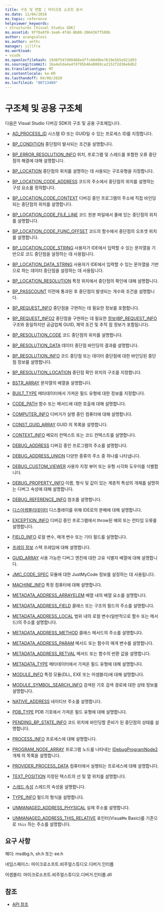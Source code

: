 ```yaml
---
title: 구조 및 연합 | 마이크로 소프트 문서
ms.date: 11/04/2016
ms.topic: reference
helpviewer_keywords:
- structures [Visual Studio SDK]
ms.assetid: 9ff0a8f8-1ee6-4fdd-8b80-206436ff589b
author: acangialosi
ms.author: anthc
manager: jillfra
ms.workload:
- vssdk
ms.openlocfilehash: 19d8f547d98488edffc6049be7619e5b5e921d93
ms.sourcegitcommit: 16a4a5da4a4fd795b46a0869ca2152f2d36e6db2
ms.translationtype: MT
ms.contentlocale: ko-KR
ms.lasthandoff: 04/06/2020
ms.locfileid: "80713489"
---
```

# <a name="structures-and-unions"></a>구조체 및 공용 구조체
다음은 Visual Studio 디버깅 SDK의 구조 및 공용 구조체입니다.

- [AD_PROCESS_ID](../../../extensibility/debugger/reference/ad-process-id.md) 시스템 ID 또는 GUID일 수 있는 프로세스 ID를 지정합니다.

- [BP_CONDITION](../../../extensibility/debugger/reference/bp-condition.md) 중단점이 발사되는 조건을 설명합니다.

- [BP_ERROR_RESOLUTION_INFO](../../../extensibility/debugger/reference/bp-error-resolution-info.md) 위치, 프로그램 및 스레드를 포함한 오류 중단점의 해결에 대해 설명합니다.

- [BP_LOCATION](../../../extensibility/debugger/reference/bp-location.md) 중단점의 위치를 설명하는 데 사용되는 구조유형을 지정합니다.

- [BP_LOCATION_CODE_ADDRESS](../../../extensibility/debugger/reference/bp-location-code-address.md) 코드의 주소에서 중단점의 위치를 설명하는 구성 요소를 정의합니다.

- [BP_LOCATION_CODE_CONTEXT](../../../extensibility/debugger/reference/bp-location-code-context.md) 디버깅 중인 프로그램의 주소에 직접 바인딩되는 중단점의 위치를 설명합니다.

- [BP_LOCATION_CODE_FILE_LINE](../../../extensibility/debugger/reference/bp-location-code-file-line.md) 코드 원본 파일에서 줄에 있는 중단점의 위치를 설명합니다.

- [BP_LOCATION_CODE_FUNC_OFFSET](../../../extensibility/debugger/reference/bp-location-code-func-offset.md) 코드의 함수에서 중단점의 오프셋 위치를 설명합니다.

- [BP_LOCATION_CODE_STRING](../../../extensibility/debugger/reference/bp-location-code-string.md) 사용자가 IDE에서 입력할 수 있는 문자열을 기반으로 코드 중단점을 설정하는 데 사용됩니다.

- [BP_LOCATION_DATA_STRING](../../../extensibility/debugger/reference/bp-location-data-string.md) 사용자가 IDE에서 입력할 수 있는 문자열을 기반으로 하는 데이터 중단점을 설정하는 데 사용됩니다.

- [BP_LOCATION_RESOLUTION](../../../extensibility/debugger/reference/bp-location-resolution.md) 특정 위치에서 중단점의 확인에 대해 설명합니다.

- [BP_PASSCOUNT](../../../extensibility/debugger/reference/bp-passcount.md) 이전에 통과된 후 중단점이 발생되는 개수와 조건을 설명합니다.

- [BP_REQUEST_INFO](../../../extensibility/debugger/reference/bp-request-info.md) 중단점을 구현하는 데 필요한 정보를 포함합니다.

- [BP_REQUEST_INFO2](../../../extensibility/debugger/reference/bp-request-info2.md) 중단점을 구현하는 데 필요한 [정보(BP_REQUEST_INFO](../../../extensibility/debugger/reference/bp-request-info.md) 구조와 동일하지만 공급업체 GUID, 제약 조건 및 추적 점 정보가 포함됩니다).

- [BP_RESOLUTION_CODE](../../../extensibility/debugger/reference/bp-resolution-code.md) 코드 중단점의 위치를 설명합니다.

- [BP_RESOLUTION_DATA](../../../extensibility/debugger/reference/bp-resolution-data.md) 데이터 중단점 바인딩의 결과를 설명합니다.

- [BP_RESOLUTION_INFO](../../../extensibility/debugger/reference/bp-resolution-info.md) 코드 중단점 또는 데이터 중단점에 대한 바인딩된 중단점 정보를 설명합니다.

- [BP_RESOLUTION_LOCATION](../../../extensibility/debugger/reference/bp-resolution-location.md) 중단점 확인 위치의 구조를 지정합니다.

- [BSTR_ARRAY](../../../extensibility/debugger/reference/bstr-array.md) 문자열의 배열을 설명합니다.

- [BUILT_TYPE](../../../extensibility/debugger/reference/built-type.md) 메타데이터에서 가져온 필드 유형에 대한 정보를 지정합니다.

- [CODE_PATH](../../../extensibility/debugger/reference/code-path.md) 함수 또는 메서드에 대한 호출에 대해 설명합니다.

- [COMPUTER_INFO](../../../extensibility/debugger/reference/computer-info.md) 디버거가 실행 중인 컴퓨터에 대해 설명합니다.

- [CONST_GUID_ARRAY](../../../extensibility/debugger/reference/const-guid-array.md) GUID 의 목록을 설명합니다.

- [CONTEXT_INFO](../../../extensibility/debugger/reference/context-info.md) 메모리 컨텍스트 또는 코드 컨텍스트를 설명합니다.

- [DEBUG_ADDRESS](../../../extensibility/debugger/reference/debug-address.md) 디버깅 중인 프로그램의 주소를 설명합니다.

- [DEBUG_ADDRESS_UNION](../../../extensibility/debugger/reference/debug-address-union.md) 다양한 종류의 주소 중 하나를 나타냅니다.

- [DEBUG_CUSTOM_VIEWER](../../../extensibility/debugger/reference/debug-custom-viewer.md) 사용자 지정 뷰어 또는 유형 시각화 도우미를 식별합니다.

- [DEBUG_PROPERTY_INFO](../../../extensibility/debugger/reference/debug-property-info.md) 이름, 형식 및 값이 있는 계층적 특성의 개체를 설명하는 디버그 속성에 대해 설명합니다.

- [DEBUG_REFERENCE_INFO](../../../extensibility/debugger/reference/debug-reference-info.md) 참조를 설명합니다.

- [디스어셈블리데이터](../../../extensibility/debugger/reference/disassemblydata.md) 디스플레이를 위해 IDE로의 분해에 대해 설명합니다.

- [EXCEPTION_INFO](../../../extensibility/debugger/reference/exception-info.md) 디버깅 중인 프로그램에서 throw된 예외 또는 런타임 오류를 설명합니다.

- [FIELD_INFO](../../../extensibility/debugger/reference/field-info.md) 로컬 변수, 매개 변수 또는 기타 필드를 설명합니다.

- [프레임 정보](../../../extensibility/debugger/reference/frameinfo.md) 스택 프레임에 대해 설명합니다.

- [GUID_ARRAY](../../../extensibility/debugger/reference/guid-array.md) 사용 가능한 디버그 엔진에 대한 고유 식별자 배열에 대해 설명합니다.

- [JMC_CODE_SPEC](../../../extensibility/debugger/reference/jmc-code-spec.md) 모듈에 대한 JustMyCode 정보를 설정하는 데 사용됩니다.

- [MACHINE_INFO](../../../extensibility/debugger/reference/machine-info.md) 특정 컴퓨터에 대해 설명합니다.

- [METADATA_ADDRESS_ARRAYELEM](../../../extensibility/debugger/reference/metadata-address-arrayelem.md) 배열 내의 배열 요소를 설명합니다.

- [METADATA_ADDRESS_FIELD](../../../extensibility/debugger/reference/metadata-address-field.md) 클래스 또는 구조의 필드의 주소를 설명합니다.

- [METADATA_ADDRESS_LOCAL](../../../extensibility/debugger/reference/metadata-address-local.md) 범위 내의 로컬 변수(일반적으로 함수 또는 메서드)의 주소를 설명합니다.

- [METADATA_ADDRESS_METHOD](../../../extensibility/debugger/reference/metadata-address-method.md) 클래스 메서드의 주소를 설명합니다.

- [METADATA_ADDRESS_PARAM](../../../extensibility/debugger/reference/metadata-address-param.md) 메서드 또는 함수의 매개 변수를 설명합니다.

- [METADATA_ADDRESS_RETVAL](../../../extensibility/debugger/reference/metadata-address-retval.md) 메서드 또는 함수의 반환 값을 설명합니다.

- [METADATA_TYPE](../../../extensibility/debugger/reference/metadata-type.md) 메타데이터에서 가져온 필드 유형에 대해 설명합니다.

- [MODULE_INFO](../../../extensibility/debugger/reference/module-info.md) 특정 모듈(DLL, EXE 또는 어셈블리)에 대해 설명합니다.

- [MODULE_SYMBOL_SEARCH_INFO](../../../extensibility/debugger/reference/module-symbol-search-info.md) 검색된 기호 검색 경로에 대한 상태 정보를 설명합니다.

- [NATIVE_ADDRESS](../../../extensibility/debugger/reference/native-address.md) 네이티브 주소를 설명합니다.

- [PDB_TYPE](../../../extensibility/debugger/reference/pdb-type.md) PDB 기호에서 가져온 필드 유형에 대해 설명합니다.

- [PENDING_BP_STATE_INFO](../../../extensibility/debugger/reference/pending-bp-state-info.md) 코드 위치에 바인딩할 준비가 된 중단점의 상태를 설명합니다.

- [PROCESS_INFO](../../../extensibility/debugger/reference/process-info.md) 프로세스에 대해 설명합니다.

- [PROGRAM_NODE_ARRAY](../../../extensibility/debugger/reference/program-node-array.md) 프로그램 노드를 나타내는 [IDebugProgramNode2](../../../extensibility/debugger/reference/idebugprogramnode2.md) 개체 의 목록을 설명합니다.

- [PROVIDER_PROCESS_DATA](../../../extensibility/debugger/reference/provider-process-data.md) 컴퓨터에서 실행되는 프로세스에 대해 설명합니다.

- [TEXT_POSITION](../../../extensibility/debugger/reference/text-position.md) 지정된 텍스트의 선 및 열 위치를 설명합니다.

- [스레드 속성](../../../extensibility/debugger/reference/threadproperties.md) 스레드의 속성을 설명합니다.

- [TYPE_INFO](../../../extensibility/debugger/reference/type-info.md) 필드의 형식을 설명합니다.

- [UNMANAGED_ADDRESS_PHYSICAL](../../../extensibility/debugger/reference/unmanaged-address-physical.md) 실제 주소를 설명합니다.

- [UNMANAGED_ADDRESS_THIS_RELATIVE](../../../extensibility/debugger/reference/unmanaged-address-this-relative.md) 포인터(Visual`Me` Basic)를 기준으로 `this` 하는 주소를 설명합니다.

## <a name="requirements"></a>요구 사항
 헤더: msdbg.h, sh.h 또는 ee.h

 네임스페이스: 마이크로소프트.비주얼스튜디오.디버거.인터롭

 어셈블리: 마이크로소프트.비주얼스튜디오.디버거.인터롭.dll

## <a name="see-also"></a>참조
- [API 참조](../../../extensibility/debugger/reference/api-reference-visual-studio-debugging.md)
